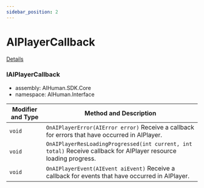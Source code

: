 ```yaml
---
sidebar_position: 2
---
```


# AIPlayerCallback

[Details](../../../aihuman/windows-sdk/aiplayer/resources-states#implement-callback-with-iaiplayercallback)

### IAIPlayerCallback

- assembly: AIHuman.SDK.Core  
- namespace: AIHuman.Interface  

| Modifier and Type | Method and Description                                       |
| ----------------- | ------------------------------------------------------------ |
| `void`            | `OnAIPlayerError(AIError error)` Receive a callback for errors that have occurred in AIPlayer. |
| `void`            | `OnAIPlayerResLoadingProgressed(int current, int total)` Receive callback for AIPlayer resource loading progress. |
| `void`            | `OnAIPlayerEvent(AIEvent aiEvent)` Receive a callback for events that have occurred in AIPlayer. |
